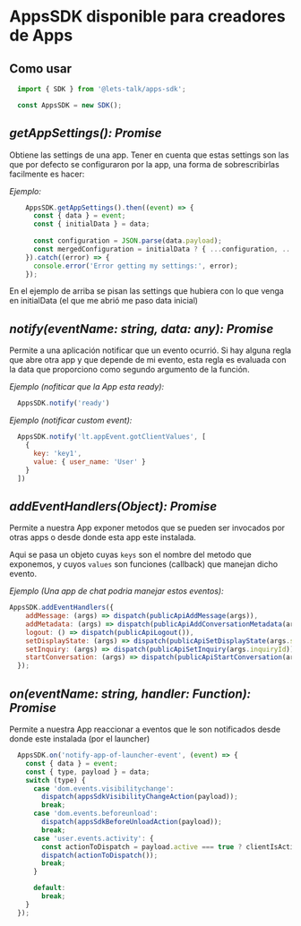 # AppsSDK disponible para creadores de Apps

## Como usar

```javascript
  import { SDK } from '@lets-talk/apps-sdk';

  const AppsSDK = new SDK();
```


## *getAppSettings(): Promise*

Obtiene las settings de una app. Tener en cuenta que estas settings son las que por defecto se configuraron por la app, una forma de sobrescribirlas facilmente es hacer:

*Ejemplo:*
```javascript
    AppsSDK.getAppSettings().then((event) => {
      const { data } = event;
      const { initialData } = data;
      
      const configuration = JSON.parse(data.payload);
      const mergedConfiguration = initialData ? { ...configuration, ...initialData.payload } : configuration;
    }).catch((error) => {
      console.error('Error getting my settings:', error);
    });
```

En el ejemplo de arriba se pisan las settings que hubiera con lo que venga en initialData (el que me abrió me paso data inicial) 

## *notify(eventName: string, data: any): Promise*

Permite a una aplicación notificar que un evento ocurrió. Si hay alguna regla que abre otra app y que depende de mi evento, esta regla es evaluada con la data que proporciono como segundo argumento de la función.

*Ejemplo (nofiticar que la App esta ready):*
```javascript
  AppsSDK.notify('ready')
```

*Ejemplo (notificar custom event):*
```javascript
  AppsSDK.notify('lt.appEvent.gotClientValues', [
    {
      key: 'key1',
      value: { user_name: 'User' }
    }
  ])
```


## *addEventHandlers(Object): Promise*

Permite a nuestra App exponer metodos que se pueden ser invocados por otras apps o desde donde esta app este instalada.

Aqui se pasa un objeto cuyas `keys` son el nombre del metodo que exponemos, y cuyos `values` son funciones (callback) que manejan dicho evento.

*Ejemplo (Una app de chat podria manejar estos eventos):*
```javascript
AppsSDK.addEventHandlers({
    addMessage: (args) => dispatch(publicApiAddMessage(args)),
    addMetadata: (args) => dispatch(publicApiAddConversationMetadata(args)),
    logout: () => dispatch(publicApiLogout()),
    setDisplayState: (args) => dispatch(publicApiSetDisplayState(args.state)),
    setInquiry: (args) => dispatch(publicApiSetInquiry(args.inquiryId)),
    startConversation: (args) => dispatch(publicApiStartConversation(args)),
  });
```

## *on(eventName: string, handler: Function): Promise*

Permite a nuestra App reaccionar a eventos que le son notificados desde donde este instalada (por el launcher)

```javascript
  AppsSDK.on('notify-app-of-launcher-event', (event) => {
    const { data } = event;
    const { type, payload } = data;
    switch (type) {
      case 'dom.events.visibilitychange':
        dispatch(appsSdkVisibilityChangeAction(payload));
        break;
      case 'dom.events.beforeunload':
        dispatch(appsSdkBeforeUnloadAction(payload));
        break;
      case 'user.events.activity': {
        const actionToDispatch = payload.active === true ? clientIsActiveInAppAction : clientIsInactiveInAppAction;
        dispatch(actionToDispatch());
        break;
      }

      default:
        break;
    }
  });
```